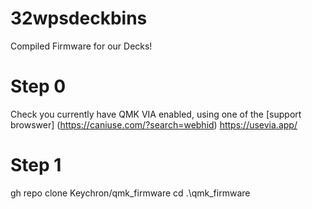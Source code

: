 # 32wpsdeckbins
Compiled Firmware for our Decks!

# Step 0
Check you currently have QMK VIA enabled, using one of the [support browswer] (https://caniuse.com/?search=webhid)
https://usevia.app/

# Step 1
gh repo clone Keychron/qmk_firmware
cd .\qmk_firmware

